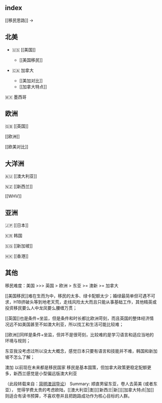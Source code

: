 ## index

[[移民思路]] ->


## 北美

- 🇺🇸 [[美国]] 
	- [[美国移民]]

- 🇨🇦 加拿大
	- [[美加对比]]
	- [[加拿大特点]]

🇲🇽 墨西哥

## 欧洲

🇬🇧 [[英国]]

[[欧洲]]

[[欧美对比]]


## 大洋洲

🇦🇺 [[澳大利亚]]

🇳🇿 [[新西兰]]

[[WHV]]

## 亚洲

🇯🇵 [[日本]]

🇰🇷 韩国

🇸🇬 [[新加坡]]

🇭🇰 [[香港]]

## 其他

移民难度：美国 >>> 英国 > 欧洲 > 东亚 >= 澳新 >= 加拿大

[[美国移民]]难在生而为中，移民的太多、绿卡配额太少；婚绿最简单但可遇不可求，H1B挤破头等到地老天荒，走线风险太大而且只能从事基础工作，其他精英或投资移民要么人中龙凤要么腰缠万贯；

[[英国]]也是条件+坐监，但是条件和时长都比欧洲苛刻，而且英国的整体经济情况远不如美国甚至不如澳大利亚，所以找工和生活可能比较难；

[[欧洲]]同样是条件+坐监，但并不是很苛刻，比较难的是学习语言和适应当地的环境与规则；

东亚我没考虑过所以没太大概念，感觉日本只要有语言和技能并不难，韩国和新加坡不怎么了解；

澳加 以前现在未来都是移民国家 移民是基本国策，但加拿大政策更稳定配额更多，新西兰感觉是小型偏远版澳大利亚

（此段转载来自：[简明澳润导论](https://radical-war-cdf.notion.site/cac7b5c4329c4ef7bcec1d5da4ec6457)）
Summary: 顺直男留东亚，卷人去英美 (或者东亚）， 觉得学费太贵的考虑欧陆，[[澳大利亚|澳]][[新西兰|新]][[加拿大特点|加]]则适合有读书预算，不喜欢卷并且把跑路成功作为核心目标的人群。 
